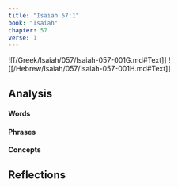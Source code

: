 ```yaml
---
title: "Isaiah 57:1"
book: "Isaiah"
chapter: 57
verse: 1
---
```

![[/Greek/Isaiah/057/Isaiah-057-001G.md#Text]]
![[/Hebrew/Isaiah/057/Isaiah-057-001H.md#Text]]

## Analysis

#### Words

#### Phrases

#### Concepts

## Reflections
